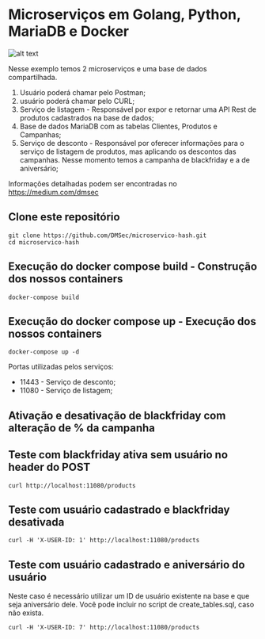 # Microserviços em Golang, Python, MariaDB e Docker


![alt text](https://cdn-images-1.medium.com/max/800/1*I5kMbgX4qZkycpOFlcEbdw.png)



Nesse exemplo temos 2 microserviços e uma base de dados compartilhada.


1) Usuário poderá chamar pelo Postman;
2) usuário poderá chamar pelo CURL;
3) Serviço de listagem - Responsável por expor e retornar uma API Rest de produtos cadastrados na base de dados;
4) Base de dados MariaDB com as tabelas Clientes, Produtos e Campanhas;
5) Serviço de desconto - Responsável por oferecer informações para o serviço de listagem de produtos, mas aplicando os descontos das campanhas. Nesse momento temos a campanha de blackfriday e a de aniversário;


Informações detalhadas podem ser encontradas no https://medium.com/dmsec

## Clone este repositório

```
git clone https://github.com/DMSec/microservico-hash.git
cd microservico-hash
```

## Execução do docker compose build - Construção dos nossos containers
```
docker-compose build
```
## Execução do docker compose up - Execução dos nossos containers
```
docker-compose up -d
```

Portas utilizadas pelos serviços:

* 11443 - Serviço de desconto;
* 11080 - Serviço de listagem;

## Ativação e desativação de blackfriday com alteração de % da campanha


## Teste com blackfriday ativa sem usuário no header do POST
```
curl http://localhost:11080/products
```

## Teste com usuário cadastrado e blackfriday desativada
```
curl -H 'X-USER-ID: 1' http://localhost:11080/products
```

## Teste com usuário cadastrado e aniversário do usuário

Neste caso é necessário utilizar um ID de usuário existente na base e que seja aniversário dele. Você pode incluir no script de create_tables.sql, caso não exista.

```
curl -H 'X-USER-ID: 7' http://localhost:11080/products
```

